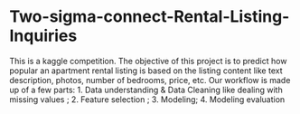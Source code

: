 # Two-sigma-connect-Rental-Listing-Inquiries
This is a kaggle competition. The objective of this project is to predict how popular an apartment rental listing is based on the listing content like text description, photos, number of bedrooms, price, etc. Our workflow is made up of a few parts: 1. Data understanding &amp; Data Cleaning like dealing with missing values ; 2. Feature selection ; 3. Modeling; 4. Modeling evaluation 
